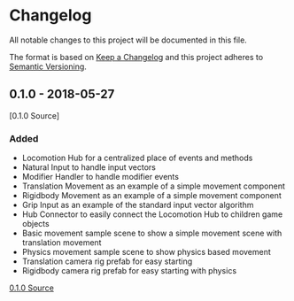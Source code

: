 # Changelog
All notable changes to this project will be documented in this file.

The format is based on [Keep a Changelog](https://keepachangelog.com/en/1.0.0/)
and this project adheres to [Semantic Versioning](https://semver.org/spec/v2.0.0.html).

## 0.1.0 - 2018-05-27
[0.1.0 Source]

### Added
- Locomotion Hub for a centralized place of events and methods
- Natural Input to handle input vectors
- Modifier Handler to handle modifier events
- Translation Movement as an example of a simple movement component
- Rigidbody Movement as an example of a simple movement component
- Grip Input as an example of the standard input vector algorithm
- Hub Connector to easily connect the Locomotion Hub to children game objects
- Basic movement sample scene to show a simple movement scene with translation movement
- Physics movement sample scene to show physics based movement
- Translation camera rig prefab for easy starting
- Rigidbody camera rig prefab for easy starting with physics

[0.1.0 Source](https://github.com/DigitalDiceworks/natural-locomotion/tree/v0.1.0)
